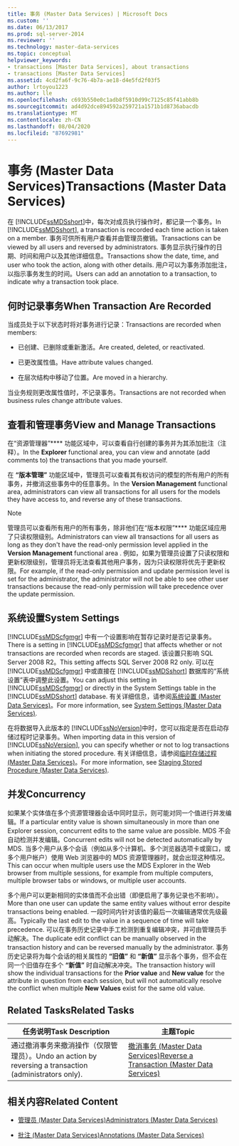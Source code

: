```yaml
---
title: 事务 (Master Data Services) | Microsoft Docs
ms.custom: ''
ms.date: 06/13/2017
ms.prod: sql-server-2014
ms.reviewer: ''
ms.technology: master-data-services
ms.topic: conceptual
helpviewer_keywords:
- transactions [Master Data Services], about transactions
- transactions [Master Data Services]
ms.assetid: 4cd2fa6f-9c76-4b7a-ae18-d4e5fd2f03f5
author: lrtoyou1223
ms.author: lle
ms.openlocfilehash: c693b550e0c1adb8f5910d99c7125c85f41abb8b
ms.sourcegitcommit: ad4d92dce894592a259721a1571b1d8736abacdb
ms.translationtype: MT
ms.contentlocale: zh-CN
ms.lasthandoff: 08/04/2020
ms.locfileid: "87692981"
---
```

# <a name="transactions-master-data-services"></a><span data-ttu-id="c401f-102">事务 (Master Data Services)</span><span class="sxs-lookup"><span data-stu-id="c401f-102">Transactions (Master Data Services)</span></span>
  <span data-ttu-id="c401f-103">在 [!INCLUDE[ssMDSshort](../includes/ssmdsshort-md.md)]中，每次对成员执行操作时，都记录一个事务。</span><span class="sxs-lookup"><span data-stu-id="c401f-103">In [!INCLUDE[ssMDSshort](../includes/ssmdsshort-md.md)], a transaction is recorded each time action is taken on a member.</span></span> <span data-ttu-id="c401f-104">事务可供所有用户查看并由管理员撤销。</span><span class="sxs-lookup"><span data-stu-id="c401f-104">Transactions can be viewed by all users and reversed by administrators.</span></span> <span data-ttu-id="c401f-105">事务显示执行操作的日期、时间和用户以及其他详细信息。</span><span class="sxs-lookup"><span data-stu-id="c401f-105">Transactions show the date, time, and user who took the action, along with other details.</span></span> <span data-ttu-id="c401f-106">用户可以为事务添加批注，以指示事务发生的时间。</span><span class="sxs-lookup"><span data-stu-id="c401f-106">Users can add an annotation to a transaction, to indicate why a transaction took place.</span></span>  
  
## <a name="when-transaction-are-recorded"></a><span data-ttu-id="c401f-107">何时记录事务</span><span class="sxs-lookup"><span data-stu-id="c401f-107">When Transaction Are Recorded</span></span>  
 <span data-ttu-id="c401f-108">当成员处于以下状态时将对事务进行记录：</span><span class="sxs-lookup"><span data-stu-id="c401f-108">Transactions are recorded when members:</span></span>  
  
-   <span data-ttu-id="c401f-109">已创建、已删除或重新激活。</span><span class="sxs-lookup"><span data-stu-id="c401f-109">Are created, deleted, or reactivated.</span></span>  
  
-   <span data-ttu-id="c401f-110">已更改属性值。</span><span class="sxs-lookup"><span data-stu-id="c401f-110">Have attribute values changed.</span></span>  
  
-   <span data-ttu-id="c401f-111">在层次结构中移动了位置。</span><span class="sxs-lookup"><span data-stu-id="c401f-111">Are moved in a hierarchy.</span></span>  
  
 <span data-ttu-id="c401f-112">当业务规则更改属性值时，不记录事务。</span><span class="sxs-lookup"><span data-stu-id="c401f-112">Transactions are not recorded when business rules change attribute values.</span></span>  
  
## <a name="view-and-manage-transactions"></a><span data-ttu-id="c401f-113">查看和管理事务</span><span class="sxs-lookup"><span data-stu-id="c401f-113">View and Manage Transactions</span></span>  
 <span data-ttu-id="c401f-114">在“资源管理器”\*\*\*\* 功能区域中，可以查看自行创建的事务并为其添加批注（注释）。</span><span class="sxs-lookup"><span data-stu-id="c401f-114">In the **Explorer** functional area, you can view and annotate (add comments to) the transactions that you made yourself.</span></span>  
  
 <span data-ttu-id="c401f-115">在 **“版本管理”** 功能区域中，管理员可以查看其有权访问的模型的所有用户的所有事务，并撤消这些事务中的任意事务。</span><span class="sxs-lookup"><span data-stu-id="c401f-115">In the **Version Management** functional area, administrators can view all transactions for all users for the models they have access to, and reverse any of these transactions.</span></span>  
  
> [!NOTE]  
>  <span data-ttu-id="c401f-116">管理员可以查看所有用户的所有事务，除非他们在“版本权限”\*\*\*\* 功能区域应用了只读权限级别。</span><span class="sxs-lookup"><span data-stu-id="c401f-116">Administrators can view all transactions for all users as long as they don't have the read-only permission level applied in the **Version Management** functional area .</span></span> <span data-ttu-id="c401f-117">例如，如果为管理员设置了只读权限和更新权限级别，管理员将无法查看其他用户事务，因为只读权限将优先于更新权限。</span><span class="sxs-lookup"><span data-stu-id="c401f-117">For example, if the read-only permission and update permission level is set for the administrator, the administrator will not be able to see other user transactions because the read-only permission will take precedence over the update permission.</span></span>

## <a name="system-settings"></a><span data-ttu-id="c401f-118">系统设置</span><span class="sxs-lookup"><span data-stu-id="c401f-118">System Settings</span></span>  
 <span data-ttu-id="c401f-119">[!INCLUDE[ssMDScfgmgr](../includes/ssmdscfgmgr-md.md)] 中有一个设置影响在暂存记录时是否记录事务。</span><span class="sxs-lookup"><span data-stu-id="c401f-119">There is a setting in [!INCLUDE[ssMDScfgmgr](../includes/ssmdscfgmgr-md.md)] that affects whether or not transactions are recorded when records are staged.</span></span> <span data-ttu-id="c401f-120">该设置只影响 SQL Server 2008 R2。</span><span class="sxs-lookup"><span data-stu-id="c401f-120">This setting affects SQL Server 2008 R2 only.</span></span> <span data-ttu-id="c401f-121">可以在 [!INCLUDE[ssMDScfgmgr](../includes/ssmdscfgmgr-md.md)] 中或直接在 [!INCLUDE[ssMDSshort](../includes/ssmdsshort-md.md)] 数据库的“系统设置”表中调整此设置。</span><span class="sxs-lookup"><span data-stu-id="c401f-121">You can adjust this setting in [!INCLUDE[ssMDScfgmgr](../includes/ssmdscfgmgr-md.md)] or directly in the System Settings table in the [!INCLUDE[ssMDSshort](../includes/ssmdsshort-md.md)] database.</span></span> <span data-ttu-id="c401f-122">有关详细信息，请参阅[系统设置 (Master Data Services)](system-settings-master-data-services.md)。</span><span class="sxs-lookup"><span data-stu-id="c401f-122">For more information, see [System Settings &#40;Master Data Services&#41;](system-settings-master-data-services.md).</span></span>  
  
 <span data-ttu-id="c401f-123">在将数据导入此版本的 [!INCLUDE[ssNoVersion](../includes/ssnoversion-md.md)]中时，您可以指定是否在启动存储过程时记录事务。</span><span class="sxs-lookup"><span data-stu-id="c401f-123">When importing data in this version of [!INCLUDE[ssNoVersion](../includes/ssnoversion-md.md)], you can specify whether or not to log transactions when initiating the stored procedure.</span></span> <span data-ttu-id="c401f-124">有关详细信息，请参阅[临时存储过程 (Master Data Services)](../../2014/master-data-services/staging-stored-procedure-master-data-services.md)。</span><span class="sxs-lookup"><span data-stu-id="c401f-124">For more information, see [Staging Stored Procedure &#40;Master Data Services&#41;](../../2014/master-data-services/staging-stored-procedure-master-data-services.md).</span></span>  
  
## <a name="concurrency"></a><span data-ttu-id="c401f-125">并发</span><span class="sxs-lookup"><span data-stu-id="c401f-125">Concurrency</span></span>  
 <span data-ttu-id="c401f-126">如果某个实体值在多个资源管理器会话中同时显示，则可能对同一个值进行并发编辑。</span><span class="sxs-lookup"><span data-stu-id="c401f-126">If a particular entity value is shown simultaneously in more than one Explorer session, concurrent edits to the same value are possible.</span></span> <span data-ttu-id="c401f-127">MDS 不会自动检测并发编辑。</span><span class="sxs-lookup"><span data-stu-id="c401f-127">Concurrent edits will not be detected automatically by MDS.</span></span> <span data-ttu-id="c401f-128">当多个用户从多个会话（例如从多个计算机、多个浏览器选项卡或窗口，或多个用户帐户）使用 Web 浏览器中的 MDS 资源管理器时，就会出现这种情况。</span><span class="sxs-lookup"><span data-stu-id="c401f-128">This can occur when multiple users use the MDS Explorer in the Web browser from multiple sessions, for example from multiple computers, multiple browser tabs or windows, or multiple user accounts.</span></span>  
  
 <span data-ttu-id="c401f-129">多个用户可以更新相同的实体值而不会出错（即便启用了事务记录也不影响）。</span><span class="sxs-lookup"><span data-stu-id="c401f-129">More than one user can update the same entity values without error despite transactions being enabled.</span></span> <span data-ttu-id="c401f-130">一段时间内针对该值的最后一次编辑通常优先级最高。</span><span class="sxs-lookup"><span data-stu-id="c401f-130">Typically the last edit to the value in a sequence of time will take precedence.</span></span> <span data-ttu-id="c401f-131">可以在事务历史记录中手工检测到重复编辑冲突，并可由管理员手动解决。</span><span class="sxs-lookup"><span data-stu-id="c401f-131">The duplicate edit conflict can be manually observed in the transaction history and can be reversed manually by the administrator.</span></span> <span data-ttu-id="c401f-132">事务历史记录将为每个会话的相关属性的 **“旧值”** 和 **“新值”** 显示各个事务，但不会在同一个旧值存在多个 **“新值”** 时自动解决冲突。</span><span class="sxs-lookup"><span data-stu-id="c401f-132">The transaction history will show the individual transactions for the **Prior value** and **New value** for the attribute in question from each session, but will not automatically resolve the conflict when multiple **New Values** exist for the same old value.</span></span>  
  
## <a name="related-tasks"></a><span data-ttu-id="c401f-133">Related Tasks</span><span class="sxs-lookup"><span data-stu-id="c401f-133">Related Tasks</span></span>  
  
|<span data-ttu-id="c401f-134">任务说明</span><span class="sxs-lookup"><span data-stu-id="c401f-134">Task Description</span></span>|<span data-ttu-id="c401f-135">主题</span><span class="sxs-lookup"><span data-stu-id="c401f-135">Topic</span></span>|  
|----------------------|-----------|  
|<span data-ttu-id="c401f-136">通过撤消事务来撤消操作（仅限管理员）。</span><span class="sxs-lookup"><span data-stu-id="c401f-136">Undo an action by reversing a transaction (administrators only).</span></span>|[<span data-ttu-id="c401f-137">撤消事务 (Master Data Services)</span><span class="sxs-lookup"><span data-stu-id="c401f-137">Reverse a Transaction &#40;Master Data Services&#41;</span></span>](../../2014/master-data-services/reverse-a-transaction-master-data-services.md)|  
  
## <a name="related-content"></a><span data-ttu-id="c401f-138">相关内容</span><span class="sxs-lookup"><span data-stu-id="c401f-138">Related Content</span></span>  
  
-   [<span data-ttu-id="c401f-139">管理员 (Master Data Services)</span><span class="sxs-lookup"><span data-stu-id="c401f-139">Administrators &#40;Master Data Services&#41;</span></span>](../../2014/master-data-services/administrators-master-data-services.md)  
  
-   [<span data-ttu-id="c401f-140">批注 (Master Data Services)</span><span class="sxs-lookup"><span data-stu-id="c401f-140">Annotations &#40;Master Data Services&#41;</span></span>](../../2014/master-data-services/annotations-master-data-services.md)  
  
  
